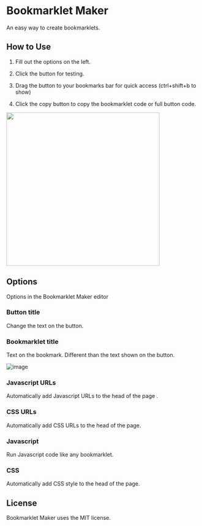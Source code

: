 # Bookmarklet Maker
An easy way to create bookmarklets.

## How to Use
1. Fill out the options on the left.

2. Click the button for testing.

3. Drag the button to your bookmarks bar for quick access (ctrl+shift+b to show)

4. Click the copy button to copy the bookmarklet code or full button code.

<img src="https://user-images.githubusercontent.com/81875430/231624745-7009e89e-c407-4781-b9a7-f4a289963ddc.png" height="400">

## Options
Options in the Bookmarklet Maker editor

### Button title
Change the text on the button.

### Bookmarklet title
Text on the bookmark. Different than the text shown on the button.

![image](https://user-images.githubusercontent.com/81875430/231624154-fb314ca9-ef32-4b76-8330-88671b99f511.png)

### Javascript URLs
Automatically add Javascript URLs to the head of the page .

### CSS URLs
Automatically add CSS URLs to the head of the page.

### Javascript
Run Javascript code like any bookmarklet.

### CSS
Automatically add CSS style to the head of the page.

## License
Bookmarklet Maker uses the MIT license.
